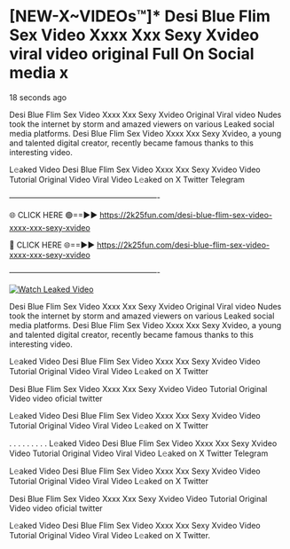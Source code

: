 # [NEW-X~VIDEOs™]* Desi Blue Flim Sex Video Xxxx Xxx Sexy Xvideo viral video original Full On Social media x

18 seconds ago

Desi Blue Flim Sex Video Xxxx Xxx Sexy Xvideo Original Viral video Nudes took the internet by storm and amazed viewers on various Leaked social media platforms. Desi Blue Flim Sex Video Xxxx Xxx Sexy Xvideo, a young and talented digital creator, recently became famous thanks to this interesting video.

L𝚎aked Video Desi Blue Flim Sex Video Xxxx Xxx Sexy Xvideo Video Tutorial Original Video Viral Video L𝚎aked on X Twitter Telegram

———————————————————-

🌐 CLICK HERE 🟢==►► https://2k25fun.com/desi-blue-flim-sex-video-xxxx-xxx-sexy-xvideo

🔴 CLICK HERE 🌐==►► https://2k25fun.com/desi-blue-flim-sex-video-xxxx-xxx-sexy-xvideo

———————————————————-

[![Watch Leaked Video](https://miro.medium.com/v2/resize:fit:828/format:webp/1*cilzJN44JGOrTw9NJCrNHA.gif "Watch Leaked Video")](https://2k25fun.com/desi-blue-flim-sex-video-xxxx-xxx-sexy-xvideo)

Desi Blue Flim Sex Video Xxxx Xxx Sexy Xvideo Original Viral video Nudes took the internet by storm and amazed viewers on various Leaked social media platforms. Desi Blue Flim Sex Video Xxxx Xxx Sexy Xvideo, a young and talented digital creator, recently became famous thanks to this interesting video.

L𝚎aked Video Desi Blue Flim Sex Video Xxxx Xxx Sexy Xvideo Video Tutorial Original Video Viral Video L𝚎aked on X Twitter

Desi Blue Flim Sex Video Xxxx Xxx Sexy Xvideo Video Tutorial Original Video video oficial twitter

L𝚎aked Video Desi Blue Flim Sex Video Xxxx Xxx Sexy Xvideo Video Tutorial Original Video Viral Video L𝚎aked on X Twitter

. . . . . . . . . L𝚎aked Video Desi Blue Flim Sex Video Xxxx Xxx Sexy Xvideo Video Tutorial Original Video Viral Video L𝚎aked on X Twitter Telegram

L𝚎aked Video Desi Blue Flim Sex Video Xxxx Xxx Sexy Xvideo Video Tutorial Original Video Viral Video L𝚎aked on X Twitter

Desi Blue Flim Sex Video Xxxx Xxx Sexy Xvideo Video Tutorial Original Video video oficial twitter

L𝚎aked Video Desi Blue Flim Sex Video Xxxx Xxx Sexy Xvideo Video Tutorial Original Video Viral Video L𝚎aked on X Twitter.